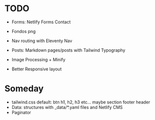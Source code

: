 # TODO
- Forms: Netlify Forms Contact
- Fondos png

- Nav routing with Eleventy Nav
- Posts: Markdown pages/posts with Tailwind Typography
- Image Processing + Minify
- Better Responsive layout

# Someday
- tailwind.css default: btn h1, h2, h3 etc... maybe section footer header
- Data: structures with _data/*.yaml files and Netlify CMS
- Paginator